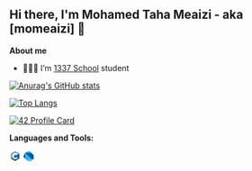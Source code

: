 ## Hi there, I'm Mohamed Taha Meaizi - aka [momeaizi] 👋 

**About me**

- 👨🏽‍💻 I’m [1337 School](https://www.1337.ma/en/) student

[![Anurag's GitHub stats](https://github-readme-stats.vercel.app/api?username=momeaizi&count_private=true&show_icons=true&theme=radical)](https://github.com/anuraghazra/github-readme-stats)

[![Top Langs](https://github-readme-stats.vercel.app/api/top-langs/?username=momeaizi&layout=compact&theme=radical)](https://github.com/momeaizi)

[![42 Profile Card](https://1337-readme.vercel.app/api/profile?cursus=42&dark=true&email=hide&login=momeaizi)](https://github.com/momeaizi/1337-readme)


**Languages and Tools:**  

<code><img height="20" src="https://raw.githubusercontent.com/github/explore/5c058a388828bb5fde0bcafd4bc867b5bb3f26f3/topics/c/c.png"></code>
<code><img height="20" src="https://raw.githubusercontent.com/github/explore/80688e429a7d4ef2fca1e82350fe8e3517d3494d/topics/dart/dart.png"></code>
